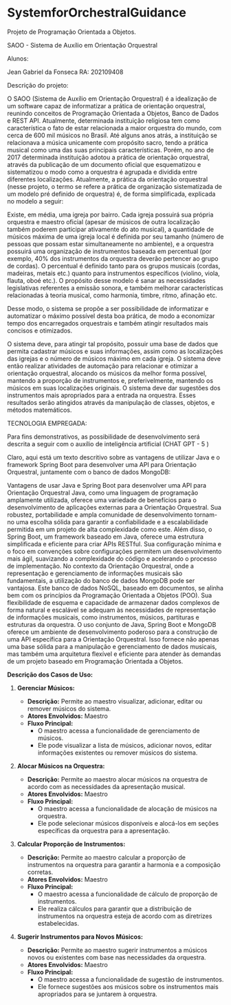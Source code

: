 # SystemforOrchestralGuidance

Projeto de Programação Orientada a Objetos.


SAOO - Sistema de Auxílio em Orientação Orquestral

Alunos:

Jean Gabriel da Fonseca
RA: 202109408

Descrição do projeto:

O SAOO (Sistema de Auxílio em Orientação Orquestral) é a idealização de um software capaz de informatizar a prática de orientação orquestral, reunindo conceitos de Programação Orientada a Objetos, Banco de Dados e REST API. Atualmente, determinada instituição religiosa tem como característica o fato de estar relacionada a maior orquestra do mundo, com cerca de 600 mil músicos no Brasil. Até alguns anos atrás, a instituição se relacionava a música unicamente com propósito sacro, tendo a prática musical como uma das suas principais características. Porém, no ano de 2017 determinada instituição adotou a prática de orientação orquestral, através da publicação de um documento oficial que esquematizou e sistematizou o modo como a orquestra é agrupada e dividida entre diferentes localizações. Atualmente, a prática da orientação orquestral (nesse projeto, o termo se refere a prática de organização sistematizada de um modelo pré definido de orquestra) é, de forma simplificada, explicada no modelo a seguir:

Existe, em média, uma igreja por bairro. Cada igreja possuirá sua própria orquestra e maestro oficial (apesar de músicos de outra localização também poderem participar ativamente do ato musical), a quantidade de músicos máxima de uma igreja local é definida por seu tamanho (número de pessoas que possam estar simultaneamente no ambiente), e a orquestra possuirá uma organização de instrumentos baseada em percentual (por exemplo, 40% dos instrumentos da orquestra deverão pertencer ao grupo de cordas). O percentual é definido tanto para os grupos musicais (cordas, madeiras, metais etc.) quanto para instrumentos específicos (violino, viola, flauta, oboé etc.). O propósito desse modelo é sanar as necessidades legislativas referentes a emissão sonora, e também melhorar características relacionadas à teoria musical, como harmonia, timbre, ritmo, afinação etc.

Desse modo, o sistema se propõe a ser possibilidade de informatizar e automatizar o máximo possível desta boa prática, de modo a economizar tempo dos encarregados orquestrais e também atingir resultados mais concisos e otimizados.

O sistema deve, para atingir tal propósito, possuir uma base de dados que permita cadastrar músicos e suas informações, assim como as localizações das igrejas e o número de músicos máximo em cada igreja. O sistema deve então realizar atividades de automação para relacionar e otimizar a orientação orquestral, alocando os músicos da melhor forma possível, mantendo a proporção de instrumentos e, preferivelmente, mantendo os músicos em suas localizações originais. O sistema deve dar sugestões dos instrumentos mais apropriados para a entrada na orquestra. Esses resultados serão atingidos através da manipulação de classes, objetos, e métodos matemáticos.


TECNOLOGIA EMPREGADA:

Para fins demonstrativos, as possibilidade de desenvolvimento será descrita a seguir com o auxílio de inteligência artificial (CHAT GPT - 5 )


Claro, aqui está um texto descritivo sobre as vantagens de utilizar Java e o framework Spring Boot para desenvolver uma API para Orientação Orquestral, juntamente com o banco de dados MongoDB:

Vantagens de usar Java e Spring Boot para desenvolver uma API para Orientação Orquestral
Java, como uma linguagem de programação amplamente utilizada, oferece uma variedade de benefícios para o desenvolvimento de aplicações externas para a Orientação Orquestral. Sua robustez, portabilidade e ampla comunidade de desenvolvimento tornam-no uma escolha sólida para garantir a confiabilidade e a escalabilidade permitida em um projeto de alta complexidade como este.
Além disso, o Spring Boot, um framework baseado em Java, oferece uma estrutura simplificada e eficiente para criar APIs RESTful. Sua configuração mínima e o foco em convenções sobre configurações permitem um desenvolvimento mais ágil, suavizando a complexidade do código e acelerando o processo de implementação.
No contexto da Orientação Orquestral, onde a representação e gerenciamento de informações musicais são fundamentais, a utilização do banco de dados MongoDB pode ser vantajosa. Este banco de dados NoSQL, baseado em documentos, se alinha bem com os princípios da Programação Orientada a Objetos (POO). Sua flexibilidade de esquema e capacidade de armazenar dados complexos de forma natural e escalável se adequam às necessidades de representação de informações musicais, como instrumentos, músicos, partituras e estruturas da orquestra.
O uso conjunto de Java, Spring Boot e MongoDB oferece um ambiente de desenvolvimento poderoso para a construção de uma API específica para a Orientação Orquestral. Isso fornece não apenas uma base sólida para a manipulação e gerenciamento de dados musicais, mas também uma arquitetura flexível e eficiente para atender às demandas de um projeto baseado em Programação Orientada a Objetos.



**Descrição dos Casos de Uso:**

1. **Gerenciar Músicos:**
   - **Descrição:** Permite ao maestro visualizar, adicionar, editar ou remover músicos do sistema.
   - **Atores Envolvidos:** Maestro
   - **Fluxo Principal:**
     - O maestro acessa a funcionalidade de gerenciamento de músicos.
     - Ele pode visualizar a lista de músicos, adicionar novos, editar informações existentes ou remover músicos do sistema.

2. **Alocar Músicos na Orquestra:**
   - **Descrição:** Permite ao maestro alocar músicos na orquestra de acordo com as necessidades da apresentação musical.
   - **Atores Envolvidos:** Maestro
   - **Fluxo Principal:**
     - O maestro acessa a funcionalidade de alocação de músicos na orquestra.
     - Ele pode selecionar músicos disponíveis e alocá-los em seções específicas da orquestra para a apresentação.

3. **Calcular Proporção de Instrumentos:**
   - **Descrição:** Permite ao maestro calcular a proporção de instrumentos na orquestra para garantir a harmonia e a composição corretas.
   - **Atores Envolvidos:** Maestro
   - **Fluxo Principal:**
     - O maestro acessa a funcionalidade de cálculo de proporção de instrumentos.
     - Ele realiza cálculos para garantir que a distribuição de instrumentos na orquestra esteja de acordo com as diretrizes estabelecidas.

4. **Sugerir Instrumentos para Novos Músicos:**
   - **Descrição:** Permite ao maestro sugerir instrumentos a músicos novos ou existentes com base nas necessidades da orquestra.
   - **Atores Envolvidos:** Maestro
   - **Fluxo Principal:**
     - O maestro acessa a funcionalidade de sugestão de instrumentos.
     - Ele fornece sugestões aos músicos sobre os instrumentos mais apropriados para se juntarem à orquestra.


